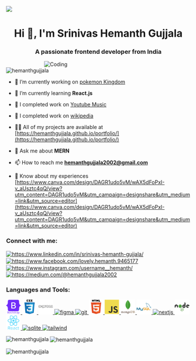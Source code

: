<img width="1500"  src="https://www.interviewbit.com/blog/wp-content/uploads/2021/08/web-developer-skills.jpg"/>
<h1 align="center">Hi 👋, I'm Srinivas Hemanth Gujjala</h1>
<h3 align="center">A passionate frontend developer from India</h3>
<img align="right" alt="Coding" width="400" src="https://user-images.githubusercontent.com/74038190/212749447-bfb7e725-6987-49d9-ae85-2015e3e7cc41.gif"/>

<p align="left"> <img  src="https://komarev.com/ghpvc/?username=hemanthgujjala&label=Profile%20views&color=0e75b6&style=flat" alt="hemanthgujjala" /> </p>

- 🔭 I’m currently working on [pokemon Kingdom](https://pokemon-api-lemon.vercel.app)

- 🌱 I’m currently learning **React.js**

- 👯 I completed work on [Youtube Music](https://you-tube-music-react-clone-react-project-1-mugjfghwl481.vercel.app/)

- 🤝 I completed work on [wikipedia](https://hemanth113.ccbp.tech/)

- 👨‍💻 All of my projects are available at [https://hemanthgujjala.github.io/portfolio/](https://hemanthgujjala.github.io/portfolio/)

- 💬 Ask me about **MERN**

- 📫 How to reach me **hemanthgujjala2002@gmail.com**

- 📄 Know about my experiences [https://www.canva.com/design/DAGR1udo5vM/wAX5dFoPxI-v_aUsztc4qQ/view?utm_content=DAGR1udo5vM&utm_campaign=designshare&utm_medium=link&utm_source=editor](https://www.canva.com/design/DAGR1udo5vM/wAX5dFoPxI-v_aUsztc4qQ/view?utm_content=DAGR1udo5vM&utm_campaign=designshare&utm_medium=link&utm_source=editor)

<h3 align="left">Connect with me:</h3>
<p align="left">
<a href="https://linkedin.com/in/https://www.linkedin.com/in/srinivas-hemanth-gujjala/" target="blank"><img align="center" src="https://raw.githubusercontent.com/rahuldkjain/github-profile-readme-generator/master/src/images/icons/Social/linked-in-alt.svg" alt="https://www.linkedin.com/in/srinivas-hemanth-gujjala/" height="30" width="40" /></a>
<a href="https://fb.com/https://www.facebook.com/lovely.hemanth.9465177" target="blank"><img align="center" src="https://raw.githubusercontent.com/rahuldkjain/github-profile-readme-generator/master/src/images/icons/Social/facebook.svg" alt="https://www.facebook.com/lovely.hemanth.9465177" height="30" width="40" /></a>
<a href="https://instagram.com/https://www.instagram.com/username__hemanth/" target="blank"><img align="center" src="https://raw.githubusercontent.com/rahuldkjain/github-profile-readme-generator/master/src/images/icons/Social/instagram.svg" alt="https://www.instagram.com/username__hemanth/" height="30" width="40" /></a>
<a href="https://medium.com/https://medium.com/@hemanthgujjala2002" target="blank"><img align="center" src="https://raw.githubusercontent.com/rahuldkjain/github-profile-readme-generator/master/src/images/icons/Social/medium.svg" alt="https://medium.com/@hemanthgujjala2002" height="30" width="40" /></a>
</p>

<h3 align="left">Languages and Tools:</h3>
<p align="left"> <a href="https://getbootstrap.com" target="_blank" rel="noreferrer"> <img src="https://raw.githubusercontent.com/devicons/devicon/master/icons/bootstrap/bootstrap-plain-wordmark.svg" alt="bootstrap" width="40" height="40"/> </a> <a href="https://www.w3schools.com/css/" target="_blank" rel="noreferrer"> <img src="https://raw.githubusercontent.com/devicons/devicon/master/icons/css3/css3-original-wordmark.svg" alt="css3" width="40" height="40"/> </a> <a href="https://expressjs.com" target="_blank" rel="noreferrer"> <img src="https://raw.githubusercontent.com/devicons/devicon/master/icons/express/express-original-wordmark.svg" alt="express" width="40" height="40"/> </a> <a href="https://www.figma.com/" target="_blank" rel="noreferrer"> <img src="https://www.vectorlogo.zone/logos/figma/figma-icon.svg" alt="figma" width="40" height="40"/> </a> <a href="https://git-scm.com/" target="_blank" rel="noreferrer"> <img src="https://www.vectorlogo.zone/logos/git-scm/git-scm-icon.svg" alt="git" width="40" height="40"/> </a> <a href="https://www.w3.org/html/" target="_blank" rel="noreferrer"> <img src="https://raw.githubusercontent.com/devicons/devicon/master/icons/html5/html5-original-wordmark.svg" alt="html5" width="40" height="40"/> </a> <a href="https://developer.mozilla.org/en-US/docs/Web/JavaScript" target="_blank" rel="noreferrer"> <img src="https://raw.githubusercontent.com/devicons/devicon/master/icons/javascript/javascript-original.svg" alt="javascript" width="40" height="40"/> </a> <a href="https://www.mongodb.com/" target="_blank" rel="noreferrer"> <img src="https://raw.githubusercontent.com/devicons/devicon/master/icons/mongodb/mongodb-original-wordmark.svg" alt="mongodb" width="40" height="40"/> </a> <a href="https://www.mysql.com/" target="_blank" rel="noreferrer"> <img src="https://raw.githubusercontent.com/devicons/devicon/master/icons/mysql/mysql-original-wordmark.svg" alt="mysql" width="40" height="40"/> </a> <a href="https://nextjs.org/" target="_blank" rel="noreferrer"> <img src="https://cdn.worldvectorlogo.com/logos/nextjs-2.svg" alt="nextjs" width="40" height="40"/> </a> <a href="https://nodejs.org" target="_blank" rel="noreferrer"> <img src="https://raw.githubusercontent.com/devicons/devicon/master/icons/nodejs/nodejs-original-wordmark.svg" alt="nodejs" width="40" height="40"/> </a> <a href="https://reactjs.org/" target="_blank" rel="noreferrer"> <img src="https://raw.githubusercontent.com/devicons/devicon/master/icons/react/react-original-wordmark.svg" alt="react" width="40" height="40"/> </a> <a href="https://www.sqlite.org/" target="_blank" rel="noreferrer"> <img src="https://www.vectorlogo.zone/logos/sqlite/sqlite-icon.svg" alt="sqlite" width="40" height="40"/> </a> <a href="https://tailwindcss.com/" target="_blank" rel="noreferrer"> <img src="https://www.vectorlogo.zone/logos/tailwindcss/tailwindcss-icon.svg" alt="tailwind" width="40" height="40"/> </a> </p>

<p><img align="left" src="https://github-readme-stats.vercel.app/api/top-langs?username=hemanthgujjala&show_icons=true&locale=en&layout=compact" alt="hemanthgujjala" /></p>

<p>&nbsp;<img align="center" src="https://github-readme-stats.vercel.app/api?username=hemanthgujjala&show_icons=true&locale=en" alt="hemanthgujjala" /></p>

<p><img align="center" src="https://github-readme-streak-stats.herokuapp.com/?user=hemanthgujjala&" alt="hemanthgujjala" /></p>
